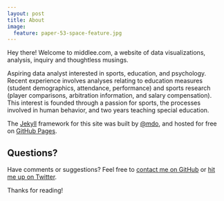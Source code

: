 ```yaml
---
layout: post
title: About
image:
  feature: paper-53-space-feature.jpg
---
```


<p class="important">
  Hey there! Welcome to middlee.com, a website of data visualizations, analysis, inquiry and thoughtless musings.
</p>

Aspiring data analyst interested in sports, education, and psychology. Recent experience involves analyses relating to education measures (student demographics, attendance, performance) and sports research (player comparisons, arbitration information, and salary compensation). This interest is founded through a passion for sports, the processes involved in human behavior, and two years teaching special education.


The [Jekyll](http://jekyllrb.com) framework for this site was built by [@mdo](https://twitter.com/mdo), and hosted for free on [GitHub Pages](https://pages.github.com).

## Questions?

Have comments or suggestions? Feel free to [contact me on GitHub](https://github.com/mdlee12/) or [hit me up on Twitter](https://twitter.com/mlee_mke).

Thanks for reading!
